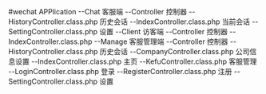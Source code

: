 #wechat
APPlication
--Chat 客服端
    --Controller 控制器
        --HistoryController.class.php 历史会话
        --IndexController.class.php 当前会话
        --SettingController.class.php 设置
--Client 访客端
    --Controller 控制器
        --IndexController.class.php
--Manage 客服管理端
    --Controller 控制器
        --HistoryController.class.php 历史会话
        --CompanyController.class.php 公司信息设置
        --IndexController.class.php 主页
        --KefuController.class.php 客服管理
        --LoginController.class.php 登录
        --RegisterController.class.php 注册
        --SettingController.class.php 设置